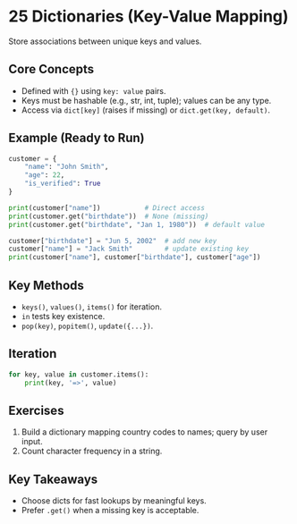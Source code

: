 # 25 Dictionaries (Key-Value Mapping)

Store associations between unique keys and values.

## Core Concepts
- Defined with `{}` using `key: value` pairs.
- Keys must be hashable (e.g., str, int, tuple); values can be any type.
- Access via `dict[key]` (raises if missing) or `dict.get(key, default)`.

## Example (Ready to Run)
```python
customer = {
    "name": "John Smith",
    "age": 22,
    "is_verified": True
}

print(customer["name"])           # Direct access
print(customer.get("birthdate"))  # None (missing)
print(customer.get("birthdate", "Jan 1, 1980"))  # default value

customer["birthdate"] = "Jun 5, 2002"  # add new key
customer["name"] = "Jack Smith"        # update existing key
print(customer["name"], customer["birthdate"], customer["age"])
```

## Key Methods
- `keys()`, `values()`, `items()` for iteration.
- `in` tests key existence.
- `pop(key)`, `popitem()`, `update({...})`.

## Iteration
```python
for key, value in customer.items():
    print(key, '=>', value)
```

## Exercises
1. Build a dictionary mapping country codes to names; query by user input.
2. Count character frequency in a string.

## Key Takeaways
- Choose dicts for fast lookups by meaningful keys.
- Prefer `.get()` when a missing key is acceptable.
